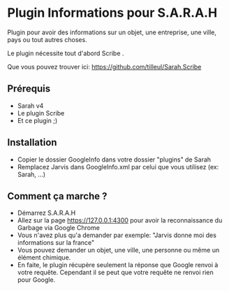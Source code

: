 ﻿Plugin Informations pour S.A.R.A.H
==================================

Plugin pour avoir des informations sur un objet, une entreprise, une ville, pays ou tout autres choses.

Le plugin nécessite tout d'abord Scribe .

Que vous pouvez trouver ici: https://github.com/tilleul/Sarah.Scribe

Prérequis
---------
- Sarah v4
- Le plugin Scribe
- Et ce plugin ;)

Installation
------------
- Copier le dossier GoogleInfo dans votre dossier "plugins" de Sarah
- Remplacez Jarvis dans GoogleInfo.xml par celui que vous utilisez (ex: Sarah, ...)

Comment ça marche ?
-------------------
- Démarrez S.A.R.A.H
- Allez sur la page https://127.0.0.1:4300 pour avoir la reconnaissance du Garbage via Google Chrome
- Vous n'avez plus qu'a demander par exemple: "Jarvis donne moi des informations sur la france"
- Vous pouvez demander un objet, une ville, une personne ou même un élément chimique.
- En faite, le plugin récupère seulement la réponse que Google renvoi à votre requête. Cependant il se peut que votre requête ne renvoi rien pour Google.